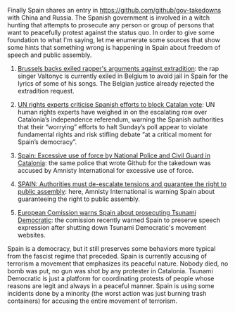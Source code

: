 Finally Spain shares an entry in https://github.com/github/gov-takedowns with China and Russia. The Spanish government is involved in a witch hunting that attempts to prosecute any person or group of persons that want to peacefully protest against the status quo. In order to give some foundation to what I'm saying, let me enumerate some sources that show some hints that something wrong is happening in Spain about freedom of speech and public assembly.

1. [Brussels backs exiled rapper's arguments against extradition](https://www.catalannews.com/politics/item/brussels-backs-exiled-rapper-s-arguments-against-extradition): the rap singer Valtonyc is currently exiled in Belgium to avoid jail in Spain for the lyrics of some of his songs. The Belgian justice already rejected the extradition request.

2. [UN rights experts criticise Spanish efforts to block Catalan vote](https://www.theguardian.com/world/2017/sep/28/un-rights-experts-criticise-spanish-efforts-to-block-catalan-vote): UN human rights experts have weighed in on the escalating row over Catalonia’s independence referendum, warning the Spanish authorities that their “worrying” efforts to halt Sunday’s poll appear to violate fundamental rights and risk stifling debate “at a critical moment for Spain’s democracy”.

3. [Spain: Excessive use of force by National Police and Civil Guard in Catalonia](https://www.amnesty.org/en/latest/news/2017/10/spain-excessive-use-of-force-by-national-police-and-civil-guard-in-catalonia/): the same police that wrote Github for the takedown was accused by Amnisty International for excessive use of force.

4. [SPAIN: Authorities must de-escalate tensions and guarantee the right to public assembly](https://www.amnesty.org/en/latest/news/2019/10/spain-authorities-must-deescalate-tensions-and-guarantee-the-right-to-public-assembly/): here, Amnisty International is warning Spain about guaranteeing the right to public assembly.

5. [European Comission warns Spain about prosecuting Tsunami Democratic](https://diario16.com/la-comision-europea-da-un-toque-de-atencion-a-espana-por-la-persecucion-de-tsunami-democratic/): the comission recently warned Spain to preserve speech expression after shutting down Tsunami Democratic's movement websites. 


Spain is a democracy, but it still preserves some behaviors more typical from the fascist regime that preceded. Spain is currently accusing of terrorism a movement that emphasizes its peaceful nature. Nobody died, no bomb was put, no gun was shot by any protester in Catalonia. Tsunami Democratic is just a platform for coordinating protests of people whose reasons are legit and always in a peaceful manner. Spain is using some incidents done by a minority (the worst action was just burning trash containers) for accusing the entire movement of terrorism. 


